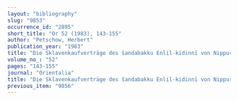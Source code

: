 ```yaml
---
layout: "bibliography"
slug: "9853"
occurrence_id: "2895"
short_title: "Or 52 (1983), 143-155"
author: "Petschow, Herbert"
publication_year: "1983"
title: "Die Sklavenkaufverträge des šandabakku Enlil-kidinnī von Nippur (I)"
volume_no_: "52"
pages: "143-155"
journal: "Orientalia"
title: "Die Sklavenkaufverträge des šandabakku Enlil-kidinnī von Nippur (I)"
previous_item: "9856"
---
```

